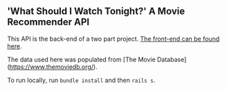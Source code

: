 ## 'What Should I Watch Tonight?' A Movie Recommender API

This API is the back-end of a two part project. [The front-end can be found here](https://github.com/arieldiamond/movie-api-recommender).

The data used here was populated from [The Movie Database] (https://www.themoviedb.org/).

To run locally, run `bundle install` and then `rails s`.
